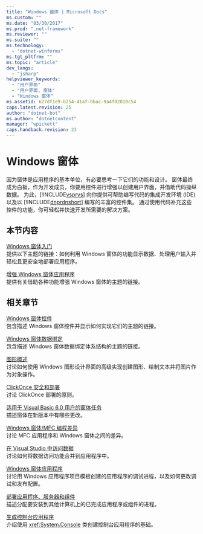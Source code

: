 ```yaml
---
title: "Windows 窗体 | Microsoft Docs"
ms.custom: ""
ms.date: "03/30/2017"
ms.prod: ".net-framework"
ms.reviewer: ""
ms.suite: ""
ms.technology: 
  - "dotnet-winforms"
ms.tgt_pltfrm: ""
ms.topic: "article"
dev_langs: 
  - "jsharp"
helpviewer_keywords: 
  - "用户界面"
  - "用户界面, 窗体"
  - "Windows 窗体"
ms.assetid: 627df1e9-b254-41af-bbac-9a4f02810c54
caps.latest.revision: 25
author: "dotnet-bot"
ms.author: "dotnetcontent"
manager: "wpickett"
caps.handback.revision: 23
---
```

# Windows 窗体
因为窗体是应用程序的基本单位，有必要思考一下它们的功能和设计。  窗体最终成为白板，作为开发成员，你要用控件进行增强以创建用户界面，并借助代码操纵数据。  为此，[!INCLUDE[vsprvs](../../../includes/vsprvs-md.md)] 向你提供可帮助编写代码的集成开发环境 \(IDE\) 以及以 [!INCLUDE[dnprdnshort](../../../includes/dnprdnshort-md.md)] 编写的丰富的控件集。  通过使用代码补充这些控件的功能，你可轻松并快速开发所需要的解决方案。  
  
## 本节内容  
 [Windows 窗体入门](../../../docs/framework/winforms/getting-started-with-windows-forms.md)  
 提供以下主题的链接：如何利用 Windows 窗体的功能显示数据、处理用户输入并轻松且更安全地部署应用程序。  
  
 [增强 Windows 窗体应用程序](../../../docs/framework/winforms/advanced/index.md)  
 提供有关借助各种功能增强 Windows 窗体的主题的链接。  
  
## 相关章节  
 [Windows 窗体控件](../../../docs/framework/winforms/controls/index.md)  
 包含描述 Windows 窗体控件并显示如何实现它们的主题的链接。  
  
 [Windows 窗体数据绑定](../../../docs/framework/winforms/windows-forms-data-binding.md)  
 包含描述 Windows 窗体数据绑定体系结构的主题的链接。  
  
 [图形概述](../../../docs/framework/winforms/advanced/graphics-overview-windows-forms.md)  
 讨论如何使用 Windows 图形设计界面的高级实现创建图形、绘制文本并将图片作为对象操作。  
  
 [ClickOnce 安全和部署](../Topic/ClickOnce%20Security%20and%20Deployment.md)  
 讨论 ClickOnce 部署的原则。  
  
 [适用于 Visual Basic 6.0 用户的窗体任务](http://msdn.microsoft.com/zh-cn/c3e8f7cf-456b-41df-b5a5-e0370039e525)  
 描述窗体在新版本中有哪些更改。  
  
 [Windows 窗体\/MFC 编程差异](../Topic/Windows%20Forms-MFC%20Programming%20Differences.md)  
 讨论 MFC 应用程序和 Windows 窗体之间的差异。  
  
 [在 Visual Studio 中访问数据](../Topic/Accessing%20data%20in%20Visual%20Studio.md)  
 讨论如何将数据访问功能合并到应用程序中。  
  
 [Windows 窗体应用程序](../Topic/Debugging%20Preparation:%20Windows%20Forms%20Applications.md)  
 讨论用 Windows 应用程序项目模板创建的应用程序的调试进程，以及如何更改调试和发布配置。  
  
 [部署应用程序、服务器和组件](../Topic/Deploying%20Applications,%20Services,%20and%20Components.md)  
 描述分配要安装到其他计算机上的已完成应用程序或组件的进程。  
  
 [生成控制台应用程序](../../../docs/standard/building-console-apps.md)  
 介绍使用 <xref:System.Console> 类创建控制台应用程序的基础。